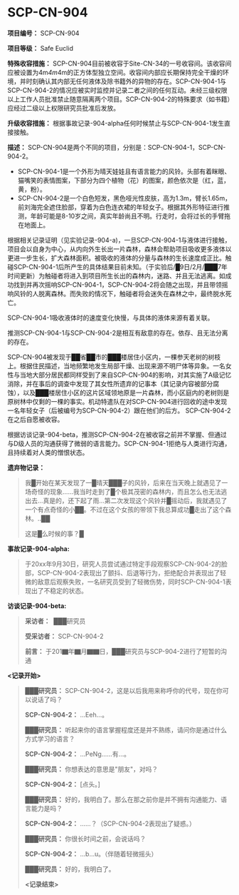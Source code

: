 # SCP-CN-904

**项目编号：**  SCP-CN-904

**项目等级：**  Safe Euclid

**特殊收容措施：** SCP-CN-904目前被收容于Site-CN-34的一号收容间。该收容间应被设置为4m*4m*4m的正方体型独立空间。收容间内部应长期保持完全干燥的环境，并时刻确认其内部无任何液体及除书籍外的异物的存在。SCP-CN-904-1与SCP-CN-904-2的情况应被实时监控并记录二者之间的任何互动。未经三级权限以上工作人员批准禁止随意隔离两个项目。SCP-CN-904-2的特殊要求（如书籍）应经过二级以上权限研究员批准后发放。

**升级收容措施：** 根据事故记录-904-alpha任何时候禁止与SCP-CN-904-1发生直接接触。

**描述：**  SCP-CN-904是两个不同的项目，分别是：SCP-CN-904-1，SCP-CN-904-2。

- SCP-CN-904-1是一个外形为晴天娃娃且有语言能力的风铃。头部有着眯眼、猫嘴笑的表情图案，下部分为四个植物（花）的图案，颜色依次是（红，蓝，黄，粉）。
- SCP-CN-904-2是一个白色短发，黑色哑光性皮肤，高为1.3m，臂长1.65m，前刘海完全遮住脸部，穿着为白色连衣裙的年轻女子。根据其外形特征进行推测，年龄可能是8-10岁之间，真实年龄尚且不明。行走时，会将过长的手臂拖在地面上。

根据相关记录证明（见实验记录-904-a)，一旦SCP-CN-904-1与液体进行接触，项目会以自身为中心，从内向外生长出一片森林，森林会帮助项目吸收更多液体以更进一步生长，扩大森林面积。被吸收的液体的分量与森林的生长速度成正比。触碰SCP-CN-904-1后所产生的具体结果目前未知。（于实验后/█9日/2月/███7年时间更新）为触碰者将进入到项目所生长出的森林内，迷路、并且无法逃离。如成功找到并再次摇响SCP-CN-904-1，SCP-CN-904-2将会随之出现，并且带领摇响风铃的人脱离森林。而失败的情况下，触碰者将会迷失在森林之中，最终脱水死亡。

SCP-CN-904-1吸收液体时的速度变化快慢，与具体的液体来源有着关联。

推测SCP-CN-904-1与SCP-CN-904-2是相互有敌意的存在。依存、且无法分离的存在。

SCP-CN-904被发现于██省██市的███楼居住小区内，一棵参天老树的树枝上。根据住民描述，当地频繁地发生局部干燥、出现来源不明尸体等异象。一名女性与当地大部分居民都同样受到了来自SCP-CN-904的影响，对其实施了A级记忆消除，并在事后的调查中发现了其女性所遗弃的记事本（其记录内容被部分腐蚀），以及███楼居住小区的这片区域领地原是一片森林，而小区庭内的老树则是原树林中仅剩的一棵的事实。机动特遣队在对SCP-CN-904进行回收的途中发现一名年轻女子（后被编号为SCP-CN-904-2）跟在他们的后方。 SCP-CN-904-2在之后自愿被收容。

根据访谈记录-904-beta，推测SCP-CN-904-2在被收容之前并不掌握、但通过与D级人员的沟通获得了微弱的语言能力。SCP-CN-904-1拒绝与人类进行沟通，且持续着对人类的憎恨状态。

**遗弃物记录：** 


> 我█开始在某天发现了一█晴天███子的风铃，后来在当天晚上就遇见了一场奇怪的现象……我当时走到了█个极其茂密的森林内，而且怎么也无法逃出去…真是的，还下起了雨…第二次发现这个风铃并█摇动后，我就遇见了一个有点奇怪的小██。不过在这个女孩的带领下我总算成功█走出了这个森林。..██
> 
> 这是█么时候的事？█
> 


**事故记录-904-alpha:** 


> 于20xx年9月30日，研究人员尝试通过特定手段观察SCP-CN-904-2的脸部，SCP-CN-904-2表现出了颤抖、后退等行为，拒绝配合并表现出了轻微的敌意后观察失败，一名研究员受到了轻微伤势，同时SCP-CN-904-1表现出了不稳定的状态。
> 

**访谈记录-904-beta:** 


> **采访者：**  ███研究员
> 
> **受采访者：** SCP-CN-904-2
> 
> **前言：** 于201▇年▇月▇▇日，███研究员与SCP-904-2进行了短暂的沟通

**<记录开始>** 
> 
> **███研究员：** SCP-CN-904-2，这是以后我用来称呼你的代号，现在你可以说话了吗？
> 
> **SCP-CN-904-2：** …Eeh…。
> 
> **███研究员：** 听起来你的语言掌握程度还是并不熟练，请问你是通过什么方式学习的语言？
> 
> **SCP-CN-904-2：** …PeNg……有…。
> 
> **███研究员：** 你想表达的意思是"朋友"，对吗？
> 
> **SCP-CN-904-2：** [点头。]
> 
> **███研究员：** 好的，我明白了。那么在那之前你是并不拥有沟通能力、语言能力是吗？
> 
> **SCP-CN-904-2：** ……？（SCP-CN-904-2表现出了疑惑。）
> 
> **███研究员：** 你很长时间之前，会说话吗？
> 
> **SCP-CN-904-2：** …b…u。（伴随着轻微摇头）
> 
> **███研究员：** 好的，我明白了。
> 
> **<记录结束>** 
> 




